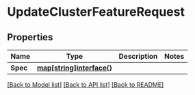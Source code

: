 # UpdateClusterFeatureRequest

## Properties

Name | Type | Description | Notes
------------ | ------------- | ------------- | -------------
**Spec** | [**map[string]interface{}**](.md) |  | 

[[Back to Model list]](../README.md#documentation-for-models) [[Back to API list]](../README.md#documentation-for-api-endpoints) [[Back to README]](../README.md)



